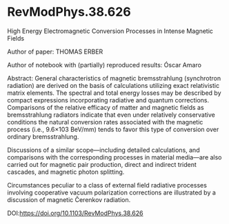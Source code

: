 # RevModPhys.38.626
High Energy Electromagnetic Conversion Processes in Intense Magnetic Fields

Author of paper: THOMAS ERBER

Author of notebook with (partially) reproduced results: Óscar Amaro

Abstract:
General characteristics of magnetic bremsstrahlung (synchrotron radiation) are derived on the basis of calculations utilizing exact relativistic matrix elements. The spectral and total energy losses may be described by compact expressions incorporating radiative and quantum corrections. Comparisons of the relative efficacy of matter and magnetic fields as bremsstrahlung radiators indicate that even under relatively conservative conditions the natural conversion rates associated with the magnetic process (i.e., 9.6×103 BeV/mm) tends to favor this type of conversion over ordinary bremsstrahlung.

Discussions of a similar scope—including detailed calculations, and comparisons with the corresponding processes in material media—are also carried out for magnetic pair production, direct and indirect trident cascades, and magnetic photon splitting.

Circumstances peculiar to a class of external field radiative processes involving cooperative vacuum polarization corrections are illustrated by a discussion of magnetic Čerenkov radiation.

DOI:https://doi.org/10.1103/RevModPhys.38.626
